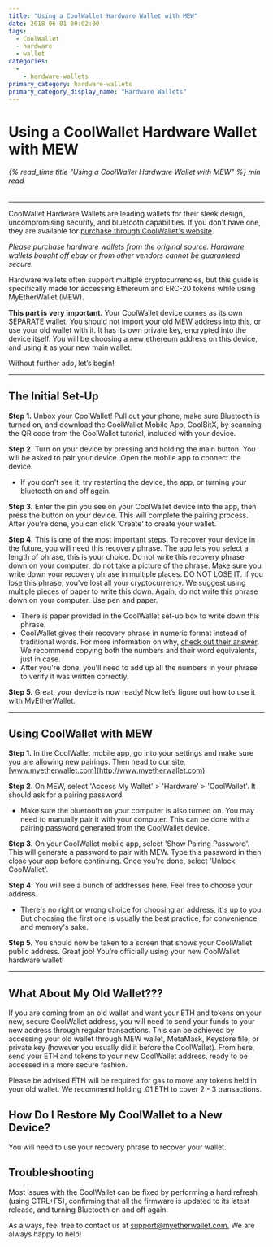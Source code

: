 ```yaml
---
title: "Using a CoolWallet Hardware Wallet with MEW"
date: 2018-06-01 00:02:00
tags:
  - CoolWallet
  - hardware
  - wallet
categories:
  - 
    - hardware-wallets
primary_category: hardware-wallets
primary_category_display_name: "Hardware Wallets"
---
```


# **Using a CoolWallet Hardware Wallet with MEW**

###### {% read_time title "Using a CoolWallet Hardware Wallet with MEW" %} min read

* * *

CoolWallet Hardware Wallets are leading wallets for their sleek design, uncompromising security, and bluetooth capabilities. If you don't have one, they are available for [purchase through CoolWallet's website](https://www.coolwallet.io/product/coolwallet/).

_Please purchase hardware wallets from the original source. Hardware wallets bought off ebay or from other vendors cannot be guaranteed secure._

Hardware wallets often support multiple cryptocurrencies, but this guide is specifically made for accessing Ethereum and ERC-20 tokens while using MyEtherWallet (MEW).

**This part is very important.** Your CoolWallet device comes as its own SEPARATE wallet. You should not import your old MEW address into this, or use your old wallet with it. It has its own private key, encrypted into the device itself. You will be choosing a new ethereum address on this device, and using it as your new main wallet.

Without further ado, let’s begin!

* * *

## **The Initial Set-Up**

**Step 1.** Unbox your CoolWallet! Pull out your phone, make sure Bluetooth is turned on, and download the CoolWallet Mobile App, CoolBitX, by scanning the QR code from the CoolWallet tutorial, included with your device.

**Step 2.** Turn on your device by pressing and holding the main button. You will be asked to pair your device. Open the mobile app to  connect the device.

-   If you don't see it, try restarting the device, the app, or turning your bluetooth on and off again.

**Step 3.** Enter the pin you see on your CoolWallet device into the app, then press the button on your device. This will complete the pairing process. After you're done, you can click 'Create' to create your wallet.

**Step 4.** This is one of the most important steps. To recover your device in the future, you will need this recovery phrase. The app lets you select a length of phrase, this is your choice. Do not write this recovery phrase down on your computer, do not take a picture of the phrase. Make sure you write down your recovery phrase in multiple places. DO NOT LOSE IT. If you lose this phrase, you’ve lost all your cryptocurrency. We suggest using multiple pieces of paper to write this down. Again, do not write this phrase down on your computer. Use pen and paper.

-   There is paper provided in the CoolWallet set-up box to write down this phrase.
-   CoolWallet gives their recovery phrase in numeric format instead of traditional words. For more information on why, [check out their answer](https://help.coolwallet.io/article/73-why-is-the-seed-generated-from-coolwallet-s-in-numeric-format). We recommend copying both the numbers and their word equivalents, just in case.
-   After you're done, you'll need to add up all the numbers in your phrase to verify it was written correctly.

**Step 5.** Great, your device is now ready! Now let’s figure out how to use it with MyEtherWallet.

* * *

## **Using CoolWallet with MEW**

**Step 1.** In the CoolWallet mobile app, go into your settings and make sure you are allowing new pairings. Then head to our site, [www.myetherwallet.com](http://www.myetherwallet.com).

**Step 2.** On MEW, select 'Access My Wallet' > 'Hardware' > 'CoolWallet'. It should ask for a pairing password.

-   Make sure the bluetooth on your computer is also turned on. You may need to manually pair it with your computer. This can be done with a pairing password generated from the CoolWallet device.

**Step 3.** On your CoolWallet mobile app, select 'Show Pairing Password'. This will generate a password to pair with MEW. Type this password in then close your app before continuing. Once you're done, select 'Unlock CoolWallet'.

**Step 4.** You will see a bunch of addresses here. Feel free to choose your address.

-   There's no right or wrong choice for choosing an address, it's up to you. But choosing the first one is usually the best practice, for convenience and memory's sake.

**Step 5.**  You should now be taken to a screen that shows your CoolWallet public address. Great job! You’re officially using your new CoolWallet hardware wallet!

* * *

## **What About My Old Wallet???**

If you are coming from an old wallet and want your ETH and tokens on your new, secure CoolWallet address, you will need to send your funds to your new address through regular transactions. This can be achieved by accessing your old wallet through MEW wallet, MetaMask, Keystore file, or private key (however you usually did it before the CoolWallet). From here, send your ETH and tokens to your new CoolWallet address, ready to be accessed in a more secure fashion.

Please be advised ETH will be required for gas to move any tokens held in your old wallet. We recommend holding .01 ETH to cover 2 - 3 transactions.

## **How Do I Restore My CoolWallet to a New Device?**

You will need to use your recovery phrase to recover your wallet.

## **Troubleshooting**

Most issues with the CoolWallet can be fixed by performing a hard refresh (using CTRL+F5), confirming that all the firmware is updated to its latest release, and turning Bluetooth on and off again.

As always, feel free to contact us at [support@myetherwallet.com.](mailto:support@myetherwallet.com.) We are always happy to help!
